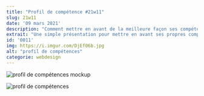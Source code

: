 ```yaml
---
title: "Profil de compétence #21w11"
slug: 21w11
date: '09 mars 2021'
description: "Comment mettre en avant de la meilleure façon ses compétences d'une belle façon ? Un profil de compétences inspiré de la tendance 2021 regroupant les technologies que je maitrise, mes outils de travail et réseaux sociaux professionnels (spoiler : les infos ne sont pas toutes à jour 🙄)."
extrait: "Une simple présentation pour mettre en avant ses propres compétences."
id: '0011'
img: https://i.imgur.com/DjEf06b.jpg
alt: "profil de compétences"
categorie: webdesign
---
```


![profil de compétences mockup](https://i.imgur.com/kGRuXhv.jpg)

<div class="sep-50"></div>

![profil de compétences](https://i.imgur.com/cQ518W5.jpg)